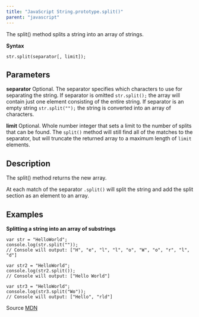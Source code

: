 ```yaml
---
title: "JavaScript String.prototype.split()"
parent: "javascript"
---
```


The split() method splits a string into an array of strings.

**Syntax**

    str.split(separator[, limit]);

## Parameters

**separator** Optional. The separator specifies which characters to use for separating the string. If separator is omitted `str.split();` the array will contain just one element consisting of the entire string. If separator is an empty string `str.split("");` the string is converted into an array of characters.

**limit** Optional. Whole number integer that sets a limit to the number of splits that can be found. The `split()` method will still find all of the matches to the separator, but will truncate the returned array to a maximum length of `limit` elements.

## Description

The split() method returns the new array.

At each match of the separator `.split()` will split the string and add the split section as an element to an array.

## Examples

**Splitting a string into an array of substrings**

    var str = "HelloWorld";
    console.log(str.split(""));
    // Console will output: ["H", "e", "l", "l", "o", "W", "o", "r", "l", "d"]

    var str2 = "HelloWorld";
    console.log(str2.split());
    // Console will output: ["Hello World"]

    var str3 = "HelloWorld";
    console.log(str3.split("Wo"));
    // Console will output: ["Hello", "rld"]

Source [MDN](https://developer.mozilla.org/en-US/docs/Web/JavaScript/Reference/Global_Objects/String/split)
